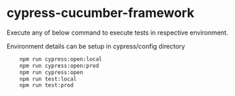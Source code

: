 # cypress-cucumber-framework

Execute any of below command to execute tests in respective environment.

Environment details can be setup in cypress/config directory

```bash
    npm run cypress:open:local
    npm run cypress:open:prod
    npm run cypress:open
    npm run test:local
    npm run test:prod
```
